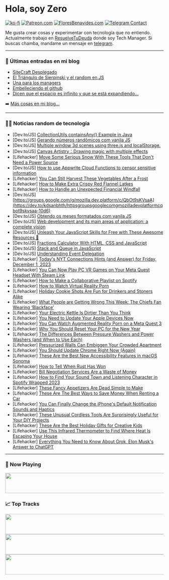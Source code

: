 # Hola, soy Zero

[![ko-fi](https://ko-fi.com/img/githubbutton_sm.svg)](https://ko-fi.com/J3J4N0LUK)
[![Patreon.com](https://img.shields.io/endpoint.svg?url=https%3A%2F%2Fshieldsio-patreon.vercel.app%2Fapi%3Fusername%3Dzerodragon%26type%3Dpatrons&style=for-the-badge)](https://patreon.com/zerodragon)
[![FloresBenavides.com](https://img.shields.io/website?down_message=oops&label=MiBlog&style=for-the-badge&up_message=online&url=https%3A%2F%2Ffloresbenavides.com)](https://floresbenavides.com)
[![Telegram Contact](https://img.shields.io/badge/escr%C3%ADbeme-ZeroDragon-%2326A5E4?style=for-the-badge&logo=telegram)](https://t.me/zerodragon)

Me gusta crear cosas y experimentar con tecnología que no entiendo.
Actualmente trabajo en [ResuelveTuDeuda](http://github.com/resuelve) donde soy Tech Manager.
Si buscas chamba, mandame un mensaje en [telegram](https://t.me/zerodragon).

---

### 📕 Últimas entradas en mi blog
<!-- BLOG-POST-LIST:START -->
- [SiteCraft Desplegado](https://floresbenavides.com/sitecraft-desplegado/)
- [El Triángulo de Sierpinski y el random en JS](https://floresbenavides.com/el-triangulo-de-sierpinski-y-el-random-en-js/)
- [Una para los managers](https://floresbenavides.com/una-para-los-managers/)
- [Embelleciendo el github](https://floresbenavides.com/embelleciendo-el-github/)
- [Dicen que el espacio es infinito y que se está expandiendo…](https://floresbenavides.com/dicen-que-el-espacio-es-infinito-y-que-se-esta-expandiendo/)
<!-- BLOG-POST-LIST:END -->

➡️ [Más cosas en mi blog...](https://floresbenavides.com)

---

### 👨‍💻 Noticias random de tecnología
<!-- TECH-POSTS:START -->
- [Dev.to/JS] [CollectionUtils containsAny&lpar;&rpar; Example in Java](https://dev.to/javatute673/collectionutils-containsany-example-in-java-4o69)
- [Dev.to/JS] [Gerando números randômicos com vanila JS](https://dev.to/dougsource/gerando-numeros-randomicos-com-vanila-js-2gbl)
- [Dev.to/JS] [Multiple window 3d scenes using three.js and localStorage.](https://dev.to/jon_snow789/multiple-window-3d-scenes-using-threejs-and-localstorage-hh1)
- [Dev.to/JS] [Canvas Artistry：Drawing magic with multiple effects](https://dev.to/leo_song/canvas-artistrydrawing-magic-with-multiple-effects-4i1o)
- [Lifehacker] [Move Some Serious Snow With These Tools That Don&#39;t Need a Power Source](https://lifehacker.com/home/snow-removal-tools)
- [Dev.to/JS] [How to use Appwrite Cloud Functions to censor sensitive information](https://dev.to/hackmamba/how-to-use-appwrite-cloud-functions-to-censor-sensitive-information-2g81)
- [Lifehacker] [You Can Still Harvest These Vegetables After a Frost](https://lifehacker.com/home/vegetables-that-withstand-frost)
- [Lifehacker] [How to Make Extra Crispy Red Flannel Latkes](https://lifehacker.com/food-drink/crispy-red-flannel-latkes-recipe)
- [Lifehacker] [How to Handle an Unexpected Financial Windfall](https://lifehacker.com/how-to-handle-an-unexpected-financial-windfall-1846001701)
- [Dev.to/JS] [https://groups.google.com/g/mozilla.dev.platform/c/QbOt9sKVsaA](https://dev.to/kdsanbhth/httpsgroupsgooglecomgmozilladevplatformcqbot9skvsaa-10d6)
- [Dev.to/JS] [Obtendo os meses formatados com vanila JS](https://dev.to/dougsource/obtendo-os-meses-formatados-com-vanila-js-1g6e)
- [Dev.to/JS] [Web development and its main areas of application: a complete vision](https://dev.to/sparkouttech/web-development-and-its-main-areas-of-application-a-complete-vision-59oi)
- [Dev.to/JS] [Unleash Your JavaScript Skills for Free with These Awesome Resources 🚀](https://dev.to/rishabh07r/unleash-your-javascript-skills-for-free-with-these-awesome-resources-4c3p)
- [Dev.to/JS] [Fractions Calculator With HTML, CSS and JavaScript](https://dev.to/codingcss/fractions-calculator-with-html-css-and-javascript-138m)
- [Dev.to/JS] [Stack and Queue in JavaScript](https://dev.to/bekbrace/stack-and-queue-34de)
- [Dev.to/JS] [Understanding Event Delegation](https://dev.to/anjankarmakar/understanding-event-delegation-13kf)
- [Lifehacker] [Today&#39;s NYT Connections Hints &lpar;and Answer&rpar; for Friday, December 1, 2023](https://lifehacker.com/entertainment/nyt-connections-answer-today-december-1-2023)
- [Lifehacker] [You Can Now Play PC VR Games on Your Meta Quest Headset With Steam Link](https://lifehacker.com/tech/how-to-use-steam-link-on-your-meta-quest-headset)
- [Lifehacker] [How to Make a Collaborative Playlist on Spotify](https://lifehacker.com/tech/how-to-make-a-collaborative-playlist-on-spotify)
- [Lifehacker] [How to Watch Virtual Reality Porn](https://lifehacker.com/how-to-watch-virtual-reality-porn-1848363266)
- [Lifehacker] [Holiday Cookie Shots Are Fun for Drinkers and Stoners Alike](https://lifehacker.com/food-drink/cookie-shot-recipe)
- [Lifehacker] [What People are Getting Wrong This Week: The Chiefs Fan Wearing ‘Blackface’](https://lifehacker.com/entertainment/chiefs-fan-wearing-black-and-red-face-paint)
- [Lifehacker] [Your Electric Kettle Is Dirtier Than You Think](https://lifehacker.com/home/how-to-deep-clean-an-electric-kettle)
- [Lifehacker] [You Need to Update Your Apple Devices Now](https://lifehacker.com/tech/update-apple-devices-now)
- [Lifehacker] [You Can Watch Augmented Reality Porn on a Meta Quest 3](https://lifehacker.com/tech/how-to-watch-augmented-reality-porn-on-meta-quest-3)
- [Lifehacker] [Why You Should Reset Your PC for the New Year](https://lifehacker.com/tech/reset-your-pc-for-a-fresh-start-this-year)
- [Lifehacker] [The Differences Between Pressure Washers and Power Washers &lpar;and When to Use Each&rpar;](https://lifehacker.com/home/differences-between-power-washers-and-pressure-washers)
- [Lifehacker] [Pressurized Walls Can Embiggen Your Crowded Apartment](https://lifehacker.com/money/pressurized-walls-for-rentals-apartments)
- [Lifehacker] [You Should Update Chrome Right Now &lpar;Again&rpar;](https://lifehacker.com/tech/update-chrome-asap)
- [Lifehacker] [These Are the Best New Accessibility Features in macOS Sonoma](https://lifehacker.com/tech/the-best-new-accessibility-features-in-macos-sonoma)
- [Lifehacker] [How to Tell When Rust Has Won](https://lifehacker.com/home/how-to-tell-when-something-is-rusted-beyond-repair)
- [Lifehacker] [Bill Negotiation Services Are a Waste of Money](https://lifehacker.com/money/how-to-negotiate-lower-bills)
- [Lifehacker] [How to Find Your Sound Town and Listening Character in Spotify Wrapped 2023](https://lifehacker.com/tech/spotify-wrapped-2023-find-your-sound-town-and-listening-character)
- [Lifehacker] [These Fancy Appetizers Are Dead Simple to Make](https://lifehacker.com/food-drink/easy-fancy-appetizers)
- [Lifehacker] [These Are The Best Ways to Save Money When Renting a Car](https://lifehacker.com/travel/how-to-save-money-when-renting-a-car)
- [Lifehacker] [You Can Finally Change the iPhone&#39;s Default Notification Sounds and Haptics](https://lifehacker.com/tech/how-to-change-iphone-default-notification-sound)
- [Lifehacker] [These Unusual Cordless Tools Are Surprisingly Useful for Your DIY Projects](https://lifehacker.com/home/unusual-diy-cordless-tools)
- [Lifehacker] [These Are the Best Holiday Gifts for Creative Kids](https://lifehacker.com/money/holiday-gifts-creative-kids)
- [Lifehacker] [Use This Infrared Thermometer to Find Where Heat Is Escaping Your House](https://lifehacker.com/home/infrared-thermometer-drafts)
- [Lifehacker] [Everything You Need to Know About Grok, Elon Musk&#39;s Answer to ChatGPT](https://lifehacker.com/tech/what-is-grok-elon-musks-answer-to-chatgpt)<!-- TECH-POSTS:END -->

---

### 🎵 Now Playing
<a href="https://spotify-now-playing-dun.vercel.app/now-playing?open"><img src="https://spotify-now-playing-dun.vercel.app/now-playing" width="540" height="64"></a>

### 📈 Top Tracks
<a href="https://spotify-now-playing-dun.vercel.app/top-tracks?i=1&open"><img src="https://spotify-now-playing-dun.vercel.app/top-tracks?i=1" width="540" height="64"></a>
<a href="https://spotify-now-playing-dun.vercel.app/top-tracks?i=2&open"><img src="https://spotify-now-playing-dun.vercel.app/top-tracks?i=2" width="540" height="64"></a>
<a href="https://spotify-now-playing-dun.vercel.app/top-tracks?i=3&open"><img src="https://spotify-now-playing-dun.vercel.app/top-tracks?i=3" width="540" height="64"></a>
